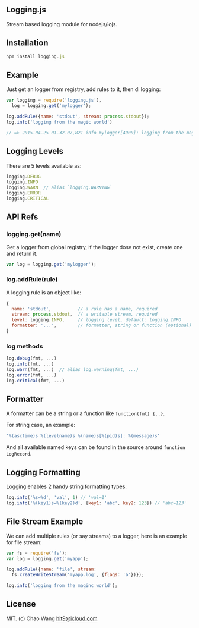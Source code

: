 Logging.js
----------

Stream based logging module for nodejs/iojs.

Installation
------------

```js
npm install logging.js
```

Example
-------

Just get an logger from registry, add rules to it, then di logging:

```js
var logging = require('logging.js'),
  log = logging.get('mylogger');

log.addRule({name: 'stdout', stream: process.stdout});
log.info('logging from the magic world')

// => 2015-04-25 01-32-07,821 info mylogger[4900]: logging from the magic world
```

Logging Levels
--------------

There are 5 levels available as:

```js
logging.DEBUG
logging.INFO
logging.WARN  // alias `logging.WARNING`
logging.ERROR
logging.CRITICAL
```

API Refs
--------

### logging.get(name)

Get a logger from global registry, if the logger dose not exist, create one and return it.

```js
var log = logging.get('mylogger');
```

### log.addRule(rule)

A logging rule is an object like:

```js
{
  name: 'stdout',          // a rule has a name, required
  stream: process.stdout,  // a writable stream, required
  level: logging.INFO,     // logging level, default: logging.INFO
  formatter: '...',        // formatter, string or function (optional)
}
```

### log methods

```js
log.debug(fmt, ...)
log.info(fmt, ...)
log.warn(fmt, ...)  // alias log.warning(fmt, ...)
log.error(fmt, ...)
log.critical(fmt, ...)
```

Formatter
----------

A formatter can be a string or a function like `function(fmt) {..}`.

For string case, an example:

```js
'%(asctime)s %(levelname)s %(name)s[%(pid)s]: %(message)s'
```

And all available named keys can be found in the source around `function LogRecord`.

Logging Formatting
-------------------

Logging enables 2 handy string formatting types:

```js
log.info('%s=%d', 'val', 1) // 'val=1'
log.info('%(key1)s=%(key2)d', {key1: 'abc', key2: 123}) // 'abc=123'
```

File Stream Example
--------------------

We can add multiple rules (or say streams) to a logger, here is
an example for file stream:

```js
var fs = require('fs');
var log = logging.get('myapp');

log.addRule({name: 'file', stream: 
  fs.createWriteStream('myapp.log', {flags: 'a'})});

log.info('logging from the maginc world');
```

License
-------

MIT. (c) Chao Wang <hit9@icloud.com>
